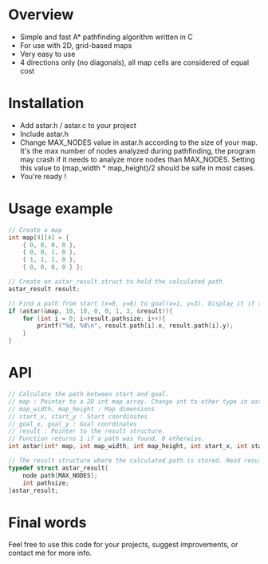 # Overview
* Simple and fast A* pathfinding algorithm written in C
* For use with 2D, grid-based maps
* Very easy to use
* 4 directions only (no diagonals), all map cells are considered of equal cost

# Installation
* Add astar.h / astar.c to your project
* Include astar.h
* Change MAX_NODES value in astar.h according to the size of your map. It's the max number of nodes analyzed during pathfinding, the program may crash if it needs to analyze more nodes than MAX_NODES. Setting this value to (map_width * map_height)/2 should be safe in most cases.
* You're ready !

# Usage example
```C
// Create a map
int map[4][4] =	{
	{ 0, 0, 0, 0 },
	{ 0, 0, 1, 0 },
	{ 1, 1, 1, 0 },
	{ 0, 0, 0, 0 } };

// Create an astar_result struct to hold the calculated path
astar_result result;

// Find a path from start (x=0, y=0) to goal(x=1, y=3). Display it if the path exists
if (astar(&map, 10, 10, 0, 0, 1, 3, &result)){
	for (int i = 0; i<result.pathsize; i++){
		printf("%d, %d\n", result.path[i].x, result.path[i].y);
	}
}
```

# API

```C
// Calculate the path between start and goal.
// map : Pointer to a 2D int map array. Change int to other type in astar.h / astar.c if your map does not use integers.
// map_width, map_height : Map dimensions
// start_x, start_y : Start coordinates
// goal_x, goal_y : Goal coordinates
// result : Pointer to the result structure.
// Function returns 1 if a path was found, 0 otherwise.
int astar(int* map, int map_width, int map_height, int start_x, int start_y, int goal_x, int goal_y, astar_result* result);

// The result structure where the calculated path is stored. Read result->path[i] (i from 0 to result->pathsize-1) to get your path.
typedef struct astar_result{
	node path[MAX_NODES];
	int pathsize;
}astar_result;
```

# Final words

Feel free to use this code for your projects, suggest improvements, or contact me for more info.
